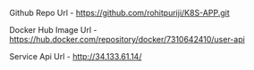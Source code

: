Github Repo Url - https://github.com/rohitpuriji/K8S-APP.git

Docker Hub Image Url - https://hub.docker.com/repository/docker/7310642410/user-api

Service Api Url - http://34.133.61.14/
